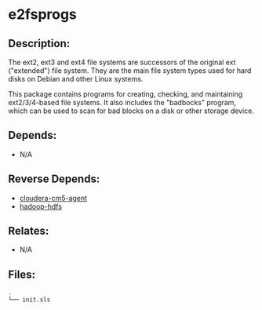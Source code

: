 # e2fsprogs

## Description:

The ext2, ext3 and ext4 file systems are successors of the original ext ("extended") file system. They are the main file system types used for hard disks on Debian and other Linux systems.

This package contains programs for creating, checking, and maintaining ext2/3/4-based file systems.  It also includes the "badbocks" program, which can be used to scan for bad blocks on a disk or other storage device.

## Depends:

  -  N/A

## Reverse Depends:

  -  [cloudera-cm5-agent](/salt/cloudera-cm5-agent)
  -  [hadoop-hdfs](/salt/hadoop-hdfs)

## Relates:

  -  N/A

## Files:

```bash
.
└── init.sls
```
